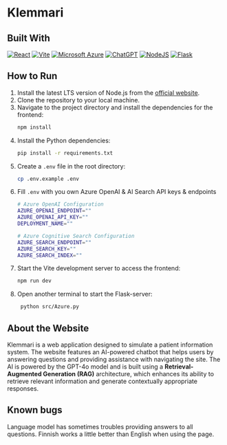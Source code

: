 # Klemmari

## Built With
[![React](https://img.shields.io/badge/React-%2320232a.svg?logo=react&logoColor=%2361DAFB)](#) [![Vite](https://img.shields.io/badge/Vite-646CFF?logo=vite&logoColor=fff)](#) [![Microsoft Azure](https://custom-icon-badges.demolab.com/badge/Microsoft%20Azure-0089D6?logo=msazure&logoColor=white)](#) [![ChatGPT](https://img.shields.io/badge/ChatGPT-74aa9c?logo=openai&logoColor=white)](#) [![NodeJS](https://img.shields.io/badge/Node.js-6DA55F?logo=node.js&logoColor=white)](#) [![Flask](https://img.shields.io/badge/Flask-000?logo=flask&logoColor=fff)](#)

## How to Run
1. Install the latest LTS version of Node.js from the [official website](https://nodejs.org/en).
2. Clone the repository to your local machine.
3. Navigate to the project directory and install the dependencies for the frontend:
    ```bash
    npm install
    ```
4. Install the Python dependencies:
   ```bash
   pip install -r requirements.txt
   ```
5. Create a ```.env``` file in the root directory:
    ```bash
    cp .env.example .env
    ```
5. Fill ```.env``` with you own Azure OpenAI & AI Search API keys & endpoints
    ```bash
    # Azure OpenAI Configuration
    AZURE_OPENAI_ENDPOINT=""
    AZURE_OPENAI_API_KEY=""
    DEPLOYMENT_NAME=""
    
    # Azure Cognitive Search Configuration
    AZURE_SEARCH_ENDPOINT=""
    AZURE_SEARCH_KEY=""
    AZURE_SEARCH_INDEX=""
    ```
6. Start the Vite development server to access the frontend:
    ```bash
    npm run dev
    ```
7. Open another terminal to start the Flask-server:
   ```bash
    python src/Azure.py
   ```

## About the Website
Klemmari is a web application designed to simulate a patient information system. The website features an AI-powered chatbot that helps users by answering questions and providing assistance with navigating the site. The AI is powered by the GPT-4o model and is built using a **Retrieval-Augmented Generation (RAG)** architecture, which enhances its ability to retrieve relevant information and generate contextually appropriate responses.

## Known bugs
Language model has sometimes troubles providing answers to all questions. Finnish works a little better than English when using the page.
